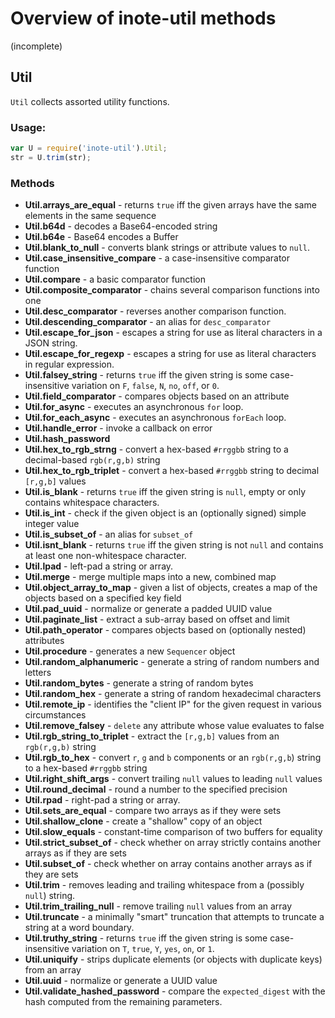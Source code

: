 # Overview of inote-util methods

(incomplete)

## Util

`Util` collects assorted utility functions.

### Usage:

```javascript
var U = require('inote-util').Util;
str = U.trim(str);
```

### Methods

  * **Util.arrays_are_equal** - returns `true` iff the given arrays have the same elements in the same sequence
  * **Util.b64d** - decodes a Base64-encoded string
  * **Util.b64e** - Base64 encodes a Buffer
  * **Util.blank_to_null** - converts blank strings or attribute values to `null`.
  * **Util.case_insensitive_compare** - a case-insensitive comparator function
  * **Util.compare** - a basic comparator function
  * **Util.composite_comparator** - chains several comparison functions into one
  * **Util.desc_comparator** - reverses another comparison function.
  * **Util.descending_comparator** - an alias for `desc_comparator`
  * **Util.escape_for_json** - escapes a string for use as literal characters in a JSON string.
  * **Util.escape_for_regexp** - escapes a string for use as literal characters in regular expression.
  * **Util.falsey_string** - returns `true` iff the given string is some case-insensitive variation on `F`, `false`, `N`, `no`, `off`, or `0`.
  * **Util.field_comparator** - compares objects based on an attribute
  * **Util.for_async** - executes an asynchronous `for` loop.
  * **Util.for_each_async** - executes an asynchronous `forEach` loop.
  * **Util.handle_error** - invoke a callback on error
  * **Util.hash_password**
  * **Util.hex_to_rgb_strng** - convert a hex-based `#rrggbb` string to a decimal-based `rgb(r,g,b)` string
  * **Util.hex_to_rgb_triplet** - convert a hex-based `#rrggbb` string to decimal `[r,g,b]` values
  * **Util.is_blank** - returns `true` iff the given string is `null`, empty or only contains whitespace characters.
  * **Util.is_int** - check if the given object is an (optionally signed) simple integer value
  * **Util.is_subset_of** - an alias for `subset_of`
  * **Util.isnt_blank** - returns `true` iff the given string is not `null` and contains at least one non-whitespace character.
  * **Util.lpad** - left-pad a string or array.
  * **Util.merge** - merge multiple maps into a new, combined map
  * **Util.object_array_to_map** - given a list of objects, creates a map of the objects based on a specified key field
  * **Util.pad_uuid** - normalize or generate a padded UUID value
  * **Util.paginate_list** - extract a sub-array based on offset and limit
  * **Util.path_operator** - compares objects based on (optionally nested) attributes
  * **Util.procedure** - generates a new `Sequencer` object
  * **Util.random_alphanumeric** - generate a string of random numbers and letters
  * **Util.random_bytes** - generate a string of random bytes
  * **Util.random_hex** - generate a string of random hexadecimal characters
  * **Util.remote_ip** - identifies the "client IP" for the given request in various circumstances
  * **Util.remove_falsey** - `delete` any attribute whose value evaluates to false
  * **Util.rgb_string_to_triplet** - extract the `[r,g,b]` values from an `rgb(r,g,b)` string
  * **Util.rgb_to_hex** - convert `r`, `g` and `b` components or an `rgb(r,g,b`) string to a hex-based `#rrggbb` string
  * **Util.right_shift_args** - convert trailing `null` values to leading `null` values
  * **Util.round_decimal** - round a number to the specified precision
  * **Util.rpad** - right-pad a string or array.
  * **Util.sets_are_equal** - compare two arrays as if they were sets
  * **Util.shallow_clone** - create a "shallow" copy of an object
  * **Util.slow_equals** - constant-time comparison of two buffers for equality
  * **Util.strict_subset_of** - check whether on array strictly contains another arrays as if they are sets
  * **Util.subset_of** - check whether on array contains another arrays as if they are sets
  * **Util.trim** - removes leading and trailing whitespace from a (possibly `null`) string.
  * **Util.trim_trailing_null** - remove trailing `null` values from an array
  * **Util.truncate** - a minimally "smart" truncation that attempts to truncate a string at a word boundary.
  * **Util.truthy_string** - returns `true` iff the given string is some case-insensitive variation on `T`, `true`, `Y`, `yes`, `on`, or `1`.
  * **Util.uniquify** - strips duplicate elements (or objects with duplicate keys) from an array
  * **Util.uuid** - normalize or generate a UUID value
  * **Util.validate_hashed_password** - compare the `expected_digest` with the hash computed from the remaining parameters.
